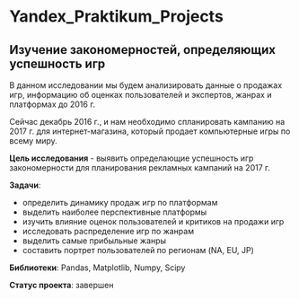 # Yandex_Praktikum_Projects


## Изучение закономерностей, определяющих успешность игр
В данном исследовании мы будем анализировать данные о продажах игр, информацию об оценках пользователей и экспертов, жанрах и платформах до 2016 г.

Сейчас декабрь 2016 г., и нам необходимо спланировать кампанию на 2017 г. для интернет-магазина, который продает компьютерные игры по всему миру.

**Цель исследования** - выявить определающие успешность игр закономерности для планирования рекламных кампаний на 2017 г.

**Задачи**:

* определить динамику продаж игр по платформам
* выделить наиболее перспективные платформы
* изучить влияние оценок пользователей и критиков на продажи игр
* исследовать распределение игр по жанрам
* выделить самые прибыльные жанры
* составить портрет пользователей по регионам (NA, EU, JP)

**Библиотеки**: Pandas, Matplotlib, Numpy, Scipy

**Статус проекта**: завершен
